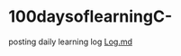 # 100daysoflearningC-
posting daily learning log
[Log.md](https://github.com/ShivanshGuleria/100daysofC-/blob/513c72db04721490c18986204275d9d9656168a9/log.md)

